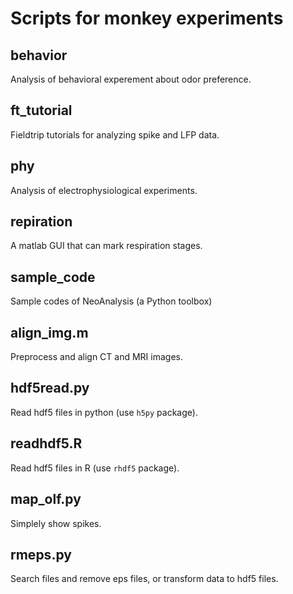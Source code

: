 # Scripts for monkey experiments

## behavior
Analysis of behavioral experement about odor preference.

## ft_tutorial
Fieldtrip tutorials for analyzing spike and LFP data.

## phy
Analysis of electrophysiological experiments.

## repiration
A matlab GUI that can mark respiration stages.

## sample_code
Sample codes of NeoAnalysis (a Python toolbox)

## align_img.m
Preprocess and align CT and MRI images.

## hdf5read.py
Read hdf5 files in python (use `h5py` package).

## readhdf5.R
Read hdf5 files in R (use `rhdf5` package).

## map_olf.py
Simplely show spikes.

## rmeps.py
Search files and remove eps files, or transform data to hdf5 files.